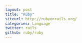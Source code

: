 ```yaml
---
layout: post
title: "Ruby"
siteurl: http://rubyonrails.org/
categories: Language
twitter: rails
github: ruby/ruby
---
```

